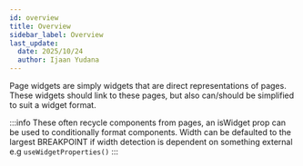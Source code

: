 ```yaml
---
id: overview
title: Overview
sidebar_label: Overview
last_update:
  date: 2025/10/24
  author: Ijaan Yudana
---
```


Page widgets are simply widgets that are direct representations of pages. These widgets should link to these pages, but also can/should be simplified to suit a widget format. 

:::info
These often recycle components from pages, an isWidget prop can be used to conditionally format components. Width can be defaulted to the largest BREAKPOINT if width detection is dependent on something external e.g `useWidgetProperties()`
:::